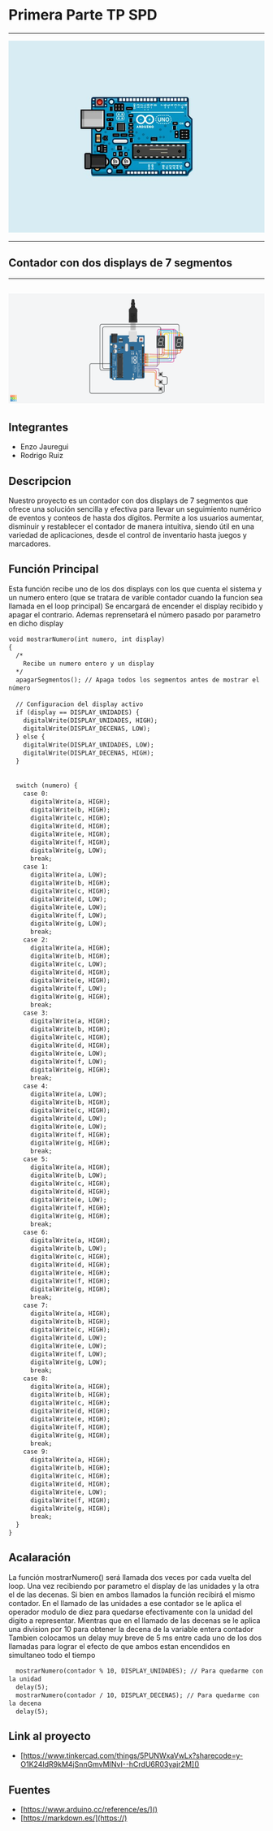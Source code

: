 #    Primera Parte TP SPD
---

![portada](Imagenes/imagen_para_portadamd.jpg)

---




##    Contador con dos displays de 7 segmentos


---

![imagen_proyecto](https://github.com/RodrigoERuiz/TP_SPD/blob/a94451b3fbeb083b199499bdfdb875ac6644c112/Imagenes/TP%20contador.png)
---

##    Integrantes
* Enzo Jauregui
* Rodrigo Ruiz

##    Descripcion

Nuestro proyecto es un contador con dos displays de 7 segmentos que ofrece una solución sencilla y efectiva para llevar un seguimiento numérico de eventos y conteos de hasta dos dígitos. Permite a los usuarios aumentar, disminuir y restablecer el contador de manera intuitiva, siendo útil en una variedad de aplicaciones, desde el control de inventario hasta juegos y marcadores.

##    Función Principal
Esta función recibe uno de los dos displays con los que cuenta el sistema  y un numero entero (que se tratara de varible contador cuando la funcion sea llamada en el loop principal)
Se encargará de encender el display recibido y apagar el contrario. Ademas reprensetará el número pasado por parametro en dicho display
```csharp=
void mostrarNumero(int numero, int display) 
{
  /*
  	Recibe un numero entero y un display
  */
  apagarSegmentos(); // Apaga todos los segmentos antes de mostrar el número

  // Configuracion del display activo
  if (display == DISPLAY_UNIDADES) {
    digitalWrite(DISPLAY_UNIDADES, HIGH);
    digitalWrite(DISPLAY_DECENAS, LOW);
  } else {
    digitalWrite(DISPLAY_UNIDADES, LOW);
    digitalWrite(DISPLAY_DECENAS, HIGH);
  }


  switch (numero) {
    case 0:
      digitalWrite(a, HIGH);
      digitalWrite(b, HIGH);
      digitalWrite(c, HIGH);
      digitalWrite(d, HIGH);
      digitalWrite(e, HIGH);
      digitalWrite(f, HIGH);
      digitalWrite(g, LOW);
      break;
    case 1:
      digitalWrite(a, LOW);
      digitalWrite(b, HIGH);
      digitalWrite(c, HIGH);
      digitalWrite(d, LOW);
      digitalWrite(e, LOW);
      digitalWrite(f, LOW);
      digitalWrite(g, LOW);
      break;
    case 2:
      digitalWrite(a, HIGH);
      digitalWrite(b, HIGH);
      digitalWrite(c, LOW);
      digitalWrite(d, HIGH);
      digitalWrite(e, HIGH);
      digitalWrite(f, LOW);
      digitalWrite(g, HIGH);
      break;
    case 3:
      digitalWrite(a, HIGH);
      digitalWrite(b, HIGH);
      digitalWrite(c, HIGH);
      digitalWrite(d, HIGH);
      digitalWrite(e, LOW);
      digitalWrite(f, LOW);
      digitalWrite(g, HIGH);
      break;
    case 4:
      digitalWrite(a, LOW);
      digitalWrite(b, HIGH);
      digitalWrite(c, HIGH);
      digitalWrite(d, LOW);
      digitalWrite(e, LOW);
      digitalWrite(f, HIGH);
      digitalWrite(g, HIGH);
      break;
    case 5:
      digitalWrite(a, HIGH);
      digitalWrite(b, LOW);
      digitalWrite(c, HIGH);
      digitalWrite(d, HIGH);
      digitalWrite(e, LOW);
      digitalWrite(f, HIGH);
      digitalWrite(g, HIGH);
      break;
    case 6:
      digitalWrite(a, HIGH);
      digitalWrite(b, LOW);
      digitalWrite(c, HIGH);
      digitalWrite(d, HIGH);
      digitalWrite(e, HIGH);
      digitalWrite(f, HIGH);
      digitalWrite(g, HIGH);
      break;
    case 7:
      digitalWrite(a, HIGH);
      digitalWrite(b, HIGH);
      digitalWrite(c, HIGH);
      digitalWrite(d, LOW);
      digitalWrite(e, LOW);
      digitalWrite(f, LOW);
      digitalWrite(g, LOW);
      break;
    case 8:
      digitalWrite(a, HIGH);
      digitalWrite(b, HIGH);
      digitalWrite(c, HIGH);
      digitalWrite(d, HIGH);
      digitalWrite(e, HIGH);
      digitalWrite(f, HIGH);
      digitalWrite(g, HIGH);
      break;
    case 9:
      digitalWrite(a, HIGH);
      digitalWrite(b, HIGH);
      digitalWrite(c, HIGH);
      digitalWrite(d, HIGH);
      digitalWrite(e, LOW);
      digitalWrite(f, HIGH);
      digitalWrite(g, HIGH);
      break;
  }
}

```
##    Acalaración
La función mostrarNumero() será llamada dos veces por cada vuelta del loop.
Una vez recibiendo por parametro el display de las unidades y la otra el de las decenas.
Si bien en ambos llamados la función recibirá el mismo contador. En el llamado de las unidades a ese contador se le aplica el operador modulo de diez para quedarse efectivamente con la unidad del digito a representar.
Mientras que en el llamado de las decenas se le aplica una division por 10 para obtener la decena de la variable entera contador
Tambien colocamos un delay muy breve de 5 ms entre cada uno de los dos llamadas para lograr el efecto de que ambos estan encendidos en simultaneo todo el tiempo

```csharp=
  mostrarNumero(contador % 10, DISPLAY_UNIDADES); // Para quedarme con la unidad
  delay(5); 
  mostrarNumero(contador / 10, DISPLAY_DECENAS); // Para quedarme con la decena
  delay(5); 
```
##    Link al proyecto

* [https://www.tinkercad.com/things/5PUNWxaVwLx?sharecode=y-O1K24IdR9kM4jSnnGmvMINvI--hCrdU6R03yajr2M]()

## Fuentes

* [https://www.arduino.cc/reference/es/]()
* [https://markdown.es/](https://)


